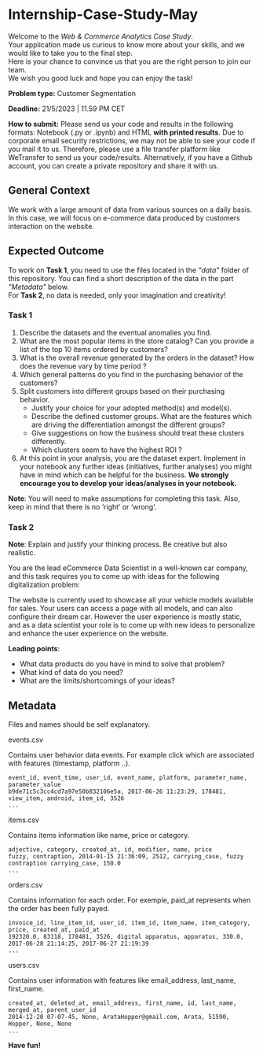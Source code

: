 # Internship-Case-Study-May

Welcome to the *Web & Commerce Analytics Case Study*.<br>
Your application made us curious to know more about your skills, and we would like to take you to the final step.<br>
Here is your chance to convince us that you are the right person to join our team.<br>
We wish you good luck and hope you can enjoy the task!<br>

**Problem type:** Customer Segmentation <br>

**Deadline:** 21/5/2023 | 11.59 PM CET

**How to submit:**
Please send us your code and results in the following formats: Notebook (.py or .ipynb) and HTML **with printed results**. Due to corporate email security restrictions, we may not be able to see your code if you mail it to us. Therefore, please use a file transfer platform like WeTransfer to send us your code/results. Alternatively, if you have a Github account, you can create a private repository and share it with us.

## General Context

We work with a large amount of data from various sources on a daily basis. In this case, we will focus on e-commerce data produced by customers interaction on the website. 

## Expected Outcome

To work on **Task 1**, you need to use the files located in the *"data"* folder of this repository. You can find a short description of the data in the part *"Metadata"* below.<br>
For **Task 2**, no data is needed, only your imagination and creativity! 

### Task 1

1. Describe the datasets and the eventual anomalies you find.
2. What are the most popular items in the store catalog? Can you provide a list of the top 10 items ordered by customers?
3. What is the overall revenue generated by the orders in the dataset? How does the revenue vary by time period ?
4. Which general patterns do you find in the purchasing behavior of the customers?
5. Split customers into different groups based on their purchasing behavior.
    * Justify your choice for your adopted method(s) and model(s).
    * Describe the defined customer groups. What are the features which are driving the differentiation amongst the different groups?
    * Give suggestions on how the business should treat these clusters differently.
    * Which clusters seem to have the highest ROI ? 
6. At this point in your analysis, you are the dataset expert. Implement in your notebook any further ideas (initiatives, further analyses) you might have in mind which can be helpful for the business.
**We strongly encourage you to develop your ideas/analyses in your notebook.**

**Note**: You will need to make assumptions for completing this task. Also, keep in mind that there is no ‘right’ or ‘wrong’.

### Task 2

**Note**: Explain and justify your thinking process. Be creative but also realistic.

You are the lead eCommerce Data Scientist in a well-known car company, and this task requires you to come up with ideas for the following digitalization problem:

The website is currently used to showcase all your vehicle models available for sales. Your users can access a page with all models, and can also configure their dream car.
However the user experience is mostly static, and as a data scientist your role is to come up with new ideas to personalize and enhance the user experience on the website. 

**Leading points**:

* What data products do you have in mind to solve that problem?
* What kind of data do you need?
* What are the limits/shortcomings of your ideas?

## Metadata
Files and names should be self explanatory.

events.csv

Contains user behavior data events. For example click which are associated with features (timestamp, platform ..).

```
event_id, event_time, user_id, event_name, platform, parameter_name, parameter_value 
b9de71c5c3cc4cd7a97e50b832106e5a, 2017-06-26 11:23:29, 178481, view_item, android, item_id, 3526 
...
```

items.csv

Contains items information like name, price or category.

```
adjective, category, created_at, id, modifier, name, price
fuzzy, contraption, 2014-01-15 21:36:09, 2512, carrying_case, fuzzy contraption carrying_case, 150.0
... 
```
orders.csv

Contains information for each order. For exemple, paid_at represents when the order has been fully payed.

```
invoice_id, line_item_id, user_id, item_id, item_name, item_category, price, created_at, paid_at
192320.0, 83118, 178481, 3526, digital apparatus, apparatus, 330.0, 2017-06-28 21:14:25, 2017-06-27 21:19:39
...
```

users.csv

Contains user information with features like email_address, last_name, first_name.
```
created_at, deleted_at, email_address, first_name, id, last_name, merged_at, parent_user_id  
2014-12-20 07-07-45, None, ArataHopper@gmail.com, Arata, 51590, Hopper, None, None 
...
```
**Have fun!**
